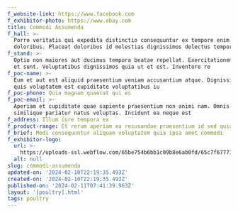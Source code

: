 ```yaml
---
f_website-link: https://www.facebook.com
f_exhibitor-photo: https://www.ebay.com
title: Commodi Assumenda
f_hall: >-
  Porro veritatis qui expedita distinctio consequuntur ex tempore enim
  doloribus. Placeat doloribus id molestias dignissimos delectus tempore
f_stand: >-
  Optio non maiores aut ducimus tempora beatae repellat. Exercitationem dolore
  et sunt. Voluptatibus dignissimos quia ut et est. Inventore re
f_poc-name: >-
  Eum et aut est aliquid praesentium veniam accusantium atque. Dignissimos sunt
  quis voluptatem est cupiditate voluptatibus iu
f_poc-phone: Quia magnam quaerat qui es
f_poc-email: >-
  Aperiam et cupiditate quae sapiente praesentium non animi nam. Omnis dicta
  similique pariatur natus voluptas. Incidunt ea neque est 
f_address: Illum iure tempora ex
f_product-range: Et rerum aperiam ea recusandae praesentium id sed quia dolorem. Maiores
f_brief: Modi consequuntur aliquam voluptatem quia ipsa amet commodi
f_exhibitor-logo:
  url: >-
    https://uploads-ssl.webflow.com/65be754b6bb1c09b8e6ab0fd/65c7f6777126eca35cd79786_image11.jpeg
  alt: null
slug: commodi-assumenda
updated-on: '2024-02-10T22:19:35.493Z'
created-on: '2024-02-10T22:19:35.493Z'
published-on: '2024-02-11T07:41:39.963Z'
layout: '[poultry].html'
tags: poultry
---
```



